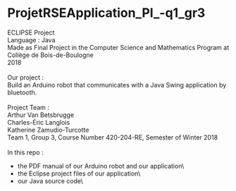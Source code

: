 # ProjetRSEApplication_PI_-q1_gr3

ECLIPSE Project\
Language : Java\
Made as Final Project in the Computer Science and Mathematics Program at Collège de Bois-de-Boulogne\
2018\
\
Our project :\
Build an Arduino robot that communicates with a Java Swing application by bluetooth.\
\
Project Team :\
Arthur Van Betsbrugge\
Charles-Éric Langlois\
Katherine Zamudio-Turcotte\
Team 1, Group 3, Course Number 420-204-RE, Semester of Winter 2018\
\
In this repo :
- the PDF manual of our Arduino robot and our application\
- the Eclipse project files of our application\
- our Java source code\
